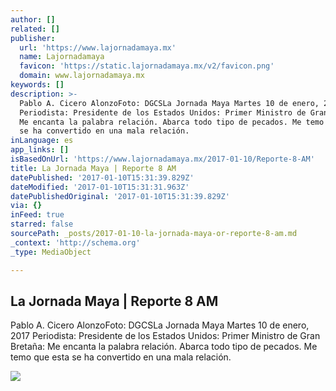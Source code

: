 ```yaml
---
author: []
related: []
publisher:
  url: 'https://www.lajornadamaya.mx'
  name: Lajornadamaya
  favicon: 'https://static.lajornadamaya.mx/v2/favicon.png'
  domain: www.lajornadamaya.mx
keywords: []
description: >-
  Pablo A. Cicero AlonzoFoto: DGCSLa Jornada Maya Martes 10 de enero, 2017
  Periodista: Presidente de los Estados Unidos: Primer Ministro de Gran Bretaña:
  Me encanta la palabra relación. Abarca todo tipo de pecados. Me temo que esta
  se ha convertido en una mala relación.
inLanguage: es
app_links: []
isBasedOnUrl: 'https://www.lajornadamaya.mx/2017-01-10/Reporte-8-AM'
title: La Jornada Maya | Reporte 8 AM
datePublished: '2017-01-10T15:31:39.829Z'
dateModified: '2017-01-10T15:31:31.963Z'
datePublishedOriginal: '2017-01-10T15:31:39.829Z'
via: {}
inFeed: true
starred: false
sourcePath: _posts/2017-01-10-la-jornada-maya-or-reporte-8-am.md
_context: 'http://schema.org'
_type: MediaObject

---
```

<article style=""><h1>La Jornada Maya | Reporte 8 AM</h1><p>Pablo A. Cicero AlonzoFoto: DGCSLa Jornada Maya Martes 10 de enero, 2017 Periodista: Presidente de los Estados Unidos: Primer Ministro de Gran Bretaña: Me encanta la palabra relación. Abarca todo tipo de pecados. Me temo que esta se ha convertido en una mala relación.</p><img src="https://img.lajornadamaya.mx/32/ri4840ii22si_640-414-cover" /></article>